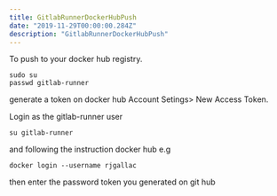 ```yaml
---
title: GitlabRunnerDockerHubPush
date: "2019-11-29T00:00:00.284Z"
description: "GitlabRunnerDockerHubPush"
---
```


To push to your docker hub registry.

```
sudo su
passwd gitlab-runner

```

generate a token on docker hub Account Setings> New Access Token.

Login as the gitlab-runner user 

```
su gitlab-runner
```

and following the instruction docker hub e.g

```
docker login --username rjgallac
```
then enter the password token you generated on git hub
